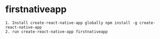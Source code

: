 # firstnativeapp

	1. Install create-react-native-app globally npm install -g create-react-native-app
	2. run create-react-native-app firstnativeapp
	
